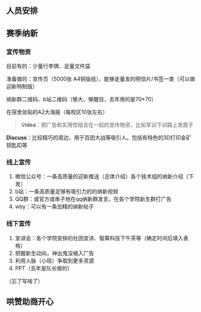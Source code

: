 ## 人员安排


## 赛季纳新 
### 宣传物资

目前有的：少量行李牌、足量文件袋

准备做的：宣传页（5000张 A4铜版纸）、能够走量发的明信片/书签一类（可以做迎新特制版）

纳新群二维码、b站二维码（够大、够醒目，去年用的是70\*70）

在宿舍张贴的A2大海报（每校区10张左右）

> **💡idea**：把广告和实用性结合在一起的宣传物资，比如军训下训路上发扇子

**Discuss**：比较精巧的周边，用于百团大战等吸引人。包括有特色的3D打印金矿钥匙扣等

### 线上宣传

1. 微信公众号：一条高质量的迎新推送（总体介绍）各个技术组的纳新介绍（下发）
2. b站：一条高质量足够有吸引力的的纳新视频
3. QQ群：或官方或串子地在qq纳新群发言，在各个学院新生群打广告
4. wby：可以有一条加精的纳新帖子

### 线下宣传

1. 宣讲会：各个学院安排的社团宣讲、智算科技下午茶等（确定时间后填入表格）
2. 把握新生动向，神出鬼没植入广告
3. 利用人脉（小班）争取到更多资源
4. PPT（去年是队长做的）


（忘了写啥了）



## 哄赞助商开心




